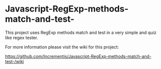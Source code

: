 # Javascript-RegExp-methods-match-and-test-
This project uses RegExp methods match and test in a very simple and quiz like regex tester.

For more information please visit the wiki for this project:

https://github.com/Incrementis/Javascript-RegExp-methods-match-and-test-/wiki
